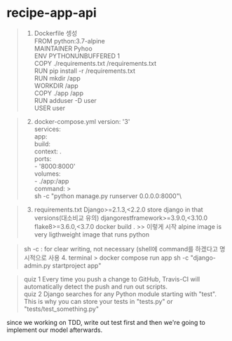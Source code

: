 # recipe-app-api

> 1. Dockerfile 셍성 \
FROM python:3.7-alpine \
MAINTAINER Pyhoo\
ENV PYTHONUNBUFFERED 1 \
COPY ./requirements.txt /requirements.txt\
RUN pip install -r /requirements.txt\
RUN mkdir /app\
WORKDIR /app\
COPY ./app /app\
RUN adduser -D user\
USER user


> 2. docker-compose.yml
version: '3'\
services:\
  app:\
    build:\
      context: . \
    ports:\
      - '8000:8000'\
    volumes: \
      - ./app:/app\
    command: >\
      sh -c "python manage.py runserver 0.0.0.0:8000"\

> 3. requirements.txt
Django>=2.1.3,<2.2.0
store django in that versions(대소비교 유의)
djangorestframework>=3.9.0,<3.10.0
flake8>=3.6.0,<3.7.0
docker build . >> 이렇게 시작
alpine image is very ligthweight image that runs python


> sh -c : for clear writing, not necessary (shell에 command를 하겠다고 명시적으로 사용
> 4. terminal > docker compose run app sh -c "django-admin.py startproject app" 


>quiz 1
Every time you push a change to GitHub, Travis-CI will automatically detect the push and run out scripts.
\
quiz 2
Django searches for any Python module starting with "test". This is why you can store your tests in "tests.py" or "tests/test_something.py"




since we working on TDD, write out test first and then we're going to implement our model afterwards.
